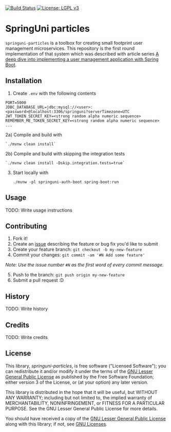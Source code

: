 [![Build Status](https://travis-ci.org/springuni/springuni-particles.svg?branch=master)](https://travis-ci.org/springuni/springuni-particles)
[![License: LGPL v3](https://img.shields.io/badge/License-LGPL%20v3-blue.svg)](https://www.gnu.org/licenses/lgpl-3.0)  

# SpringUni particles

`springuni-particles` is a toolbox for creating small footprint user management microservices.
This repository is the first round implementation of that system which was described with article series
[A deep dive into implementing a user management application with Spring Boot](https://springuni.com/user-management-microservice/).

## Installation

1) Create `.env` with the following contents

```
PORT=5000
JDBC_DATABASE_URL=jdbc:mysql://<user>:<password>@localhost:3306/springuni?serverTimezone=UTC
JWT_TOKEN_SECRET_KEY=<strong random alpha numeric sequence>
REMEMBER_ME_TOKEN_SECRET_KEY=<strong random alpha numeric sequence>
...
```

2a) Compile and build with

    `./mvnw clean install`
    
2b) Compile and build with skipping the integration tests

    `./mvnw clean install -Dskip.integration.tests=true`

3) Start locally with

    `./mvnw -pl springuni-auth-boot spring-boot:run`

## Usage

TODO: Write usage instructions

## Contributing

1. Fork it!
2. Create an [issue](https://github.com/springuni/springuni-particles/issues) describing the feature or bug fix you'd like to submit
3. Create your feature branch: `git checkout -b my-new-feature`
4. Commit your changes: `git commit -am '#N Add some feature'`

_Note: Use the issue number `#N` as the first word of every commit message._

5. Push to the branch: `git push origin my-new-feature`
6. Submit a pull request :D

## History

TODO: Write history

## Credits

TODO: Write credits

## License

This library, *springuni-particles*, is free software ("Licensed
Software"); you can redistribute it and/or modify it under the terms of the [GNU
Lesser General Public License](https://www.gnu.org/licenses/lgpl-3.0.en.html) as
published by the Free Software Foundation; either version 3 of the License, or
(at your option) any later version.

This library is distributed in the hope that it will be useful, but WITHOUT ANY
WARRANTY; including but not limited to, the implied warranty of MERCHANTABILITY,
NONINFRINGEMENT, or FITNESS FOR A PARTICULAR PURPOSE. See the GNU Lesser General
Public License for more details.

You should have received a copy of the [GNU Lesser General Public
License](https://www.gnu.org/licenses/lgpl-3.0.en.html) along with this library; if
not, see [GNU Licenses](http://www.gnu.org/licenses/).
